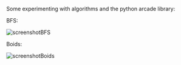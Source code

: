 Some experimenting with algorithms and the python arcade library:

BFS:

![screenshotBFS](./images/BFS_2.gif)

Boids:

![screenshotBoids](./images/Avoidance_V2.gif)
